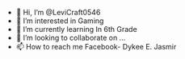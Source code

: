 - 👋 Hi, I’m @LeviCraft0546
- 👀 I’m interested in Gaming
- 🌱 I’m currently learning In 6th Grade
- 💞️ I’m looking to collaborate on ...
- 📫 How to reach me Facebook- Dykee E. Jasmir

<!---
LeviCraft0546/LeviCraft0546 is a ✨ special ✨ repository because its `README.md` (this file) appears on your GitHub profile.
You can click the Preview link to take a look at your changes.
--->
